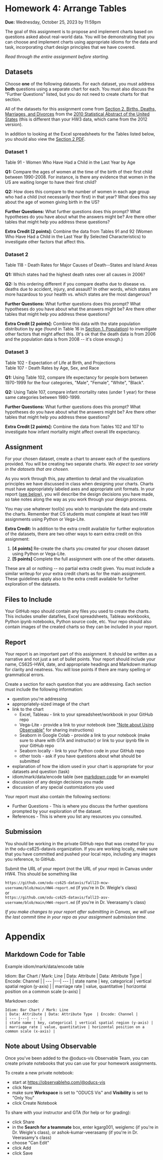 # Homework 4: Arrange Tables

**Due:** Wednesday, October 25, 2023 by 11:59pm  

The goal of this assignment is to propose and implement charts based on questions asked about real-world data.  You will be demonstrating that you can choose and implement charts using appropriate idioms for the data and task, incorporating chart design principles that we have covered.

*Read through the entire assignment before starting.*

## Datasets

Choose **one** of the following datasets. For each dataset, you must address **both** questions using a separate chart for each. You must also discuss the "Further Questions" listed, but you do not need to create charts for that section.

All of the datasets for this assignment come from [Section 2. Births, Deaths, Marriages, and Divorces](https://www.census.gov/library/publications/2009/compendia/statab/129ed/births-deaths-marriages-divorces.html) from the [2010 Statistical Abstract of the United States](https://www.census.gov/library/publications/2009/compendia/statab/129ed.html) (this is different than your HW3 data, which came from the 2012 version).

In addition to looking at the Excel spreadsheets for the Tables listed below, you should also view the [Section 2 PDF](https://www2.census.gov/library/publications/2010/compendia/statab/129ed/tables/vitstat.pdf). 

### Dataset 1

Table 91 - Women Who Have Had a Child in the Last Year by Age

**Q1:** Compare the ages of women at the time of the birth of their first child between 1990-2008. For instance, is there any evidence that women in the US are waiting longer to have their first child?

**Q2:** How does this compare to the number of women in each age group who had a child (not necessarily their first) in that year? What does this say about the age of women giving birth in the US?

**Further Questions:** What further questions does this prompt?  What hypotheses do you have about what the answers might be?  Are there other tables that might help you address these questions?  

**Extra Credit [2 points]:** Combine the data from Tables 91 and 92 (Women Who Have Had a Child in the Last Year By Selected Characteristics) to investigate other factors that affect this.

### Dataset 2

Table 118 - Death Rates for Major Causes of Death--States and Island Areas

**Q1:** Which states had the highest death rates over all causes in 2006?

**Q2:** Is this ordering different if you compare deaths due to disease vs. deaths due to accident, injury, and assault?  In other words, which states are more hazardous to your health vs. which states are the most dangerous?

**Further Questions:** What further questions does this prompt? What hypotheses do you have about what the answers might be?  Are there other tables that might help you address these questions?  

**Extra Credit [2 points]:** Combine this data with the state population distribution by age (found in Table 16 in [Section 1. Population](https://www.census.gov/library/publications/2009/compendia/statab/129ed/population.html)) to investigate other factors that might affect this. (It's ok that the death data is from 2006 and the population data is from 2008 -- it's close enough.)

### Dataset 3

Table 102 - Expectation of Life at Birth, and Projections  
Table 107 - Death Rates by Age, Sex, and Race

**Q1:** Using Table 102, compare life expectancy for people born between 1970-1999 for the four categories, "Male", "Female", "White", "Black".

**Q2:** Using Table 107, compare infant mortality rates (under 1 year) for these same categories between 1980-1999.

**Further Questions:** What further questions does this prompt?  What hypotheses do you have about what the answers might be?  Are there other tables that might help you address these questions?  

**Extra Credit [2 points]:** Combine the data from Tables 102 and 107 to investigate how infant mortality might affect overall life expectancy.

## Assignment

For your chosen dataset, create a chart to answer each of the questions provided. You will be creating two separate charts. *We expect to see variety in the datasets that are chosen.*

As you work through this, pay attention to detail and the visualization principles we have discussed in class when designing your charts.  Charts must have appropriately labeled axes and appropriate unit formats. In your report ([see below](#report)), you will describe the design decisions you have made, so take notes along the way as you work through your design process. 

You may use whatever tool(s) you wish to manipulate the data and create the charts. Remember that CS students must complete at least two HW assignments using Python or Vega-Lite.

**Extra Credit:** In addition to the extra credit available for further exploration of the datasets, there are two other ways to earn extra credit on this assignment:
1. **[4 points]** Re-create the charts you created for your chosen dataset using Python or Vega-Lite.
1. **[5 points]** Complete the full assignment with one of the other datasets.

These are all or nothing -- no partial extra credit given.  You must include a similar writeup for your extra credit charts as for the main assignment.  These guidelines apply also to the extra credit available for further exploration of the datasets.

## Files to Include

Your GitHub repo should contain any files you used to create the charts. This includes smaller datafiles, Excel spreadsheets, Tableau workbooks, Python ipynb notebooks, Python source code, etc. Your repo should also contain images of the created charts so they can be included in your report.

## Report

Your report is an important part of this assignment. It should be written as a narrative and not just a set of bullet points.  Your report should include your name, CS625-HW4, date, and appropriate headings and Markdown markup for clarity and neatness. You will lose points if there are many spelling or grammatical errors. 

Create a section for each question that you are addressing.  Each section must include the following information:

* question you're addressing
* appropriately-sized image of the chart
* link to the chart
    * Excel, Tableau - link to your spreadsheet/workbook in your GitHub repo
    * Vega-Lite - provide a link to your notebook (see ["Note about Using Observable"](#note-about-using-observable) for sharing instructions)
    * Seaborn in Google Colab - provide a link to your notebook (make sure to share with GTA and instructor) or link to your ipynb file in your GitHub repo
    * Seaborn locally - link to your Python code in your GitHub repo
    * other tools - ask if you have questions about what should be submitted
* explanation of how the idiom used in your chart is appropriate for your datasets and question (task)
* idiom/mark/data/encode table (see [markdown code](#markdown-code-for-table) for an example)
* discussion of any design decisions you made
* discussion of any special customizations you used

Your report must also contain the following sections:

* Further Questions - This is where you discuss the further questions prompted by your exploration of the dataset.
* References - This is where you list any resources you consulted.

## Submission

You should be working in the private GitHub repo that was created for you in the odu-cs625-datavis organization. If you are working locally, make sure that you have committed and pushed your local repo, including any images you reference, to GitHub.

Submit the URL of your report (not the URL of your repo) in Canvas under HW4. This should be something like

`https://github.com/odu-cs625-datavis/fall23-mcw-username/blob/main/HW4-report.md` (if you're in Dr. Weigle's class)  
or  
`https://github.com/odu-cs625-datavis/fall23-asv-username/blob/main/HW4-report.md` (if you're in Dr. Veerasamy's class)  

*If you make changes to your report after submitting in Canvas, we will use the last commit time in your repo as your assignment submission time.*

# Appendix

## Markdown Code for Table

Example idiom/mark/data/encode table

Idiom: Bar Chart / Mark: Line
| Data: Attribute | Data: Attribute Type  | Encode: Channel | 
| --- |---| --- |
| state name | key, categorical | vertical spatial region (y-axis) |
| marriage rate | value, quantitative | horizontal position on a common scale (x-axis) |

Markdown code:  
```
Idiom: Bar Chart / Mark: Line
| Data: Attribute | Data: Attribute Type  | Encode: Channel | 
| --- |---| --- |
| state name | key, categorical | vertical spatial region (y-axis) |
| marriage rate | value, quantitative | horizontal position on a common scale (x-axis) |
```

## Note about Using Observable

Once you've been added to the @oducs-vis Observable Team, you can create private notebooks that you can use for your homework assignments.

To create a new private notebook:

* start at https://observablehq.com/@oducs-vis
* click New
* make sure **Workspace** is set to "ODUCS Vis" and **Visibility** is set to "Only You"
* click Create Notebook

To share with your instructor and GTA (for help or for grading):

* click Share
* in the **Search for a teammate** box, enter kgarg001, weiglemc (if you're in Dr. Weigle's class), or ashok-kumar-veerasamy (if you're in Dr. Veerasamy's class)
* choose "Can Edit"
* click Add
* click Save

